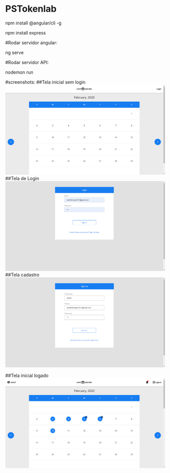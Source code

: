 # PSTokenlab
npm install @angular/cli -g

npm install express


#Rodar servidor angular:

ng serve

#Rodar servidor API:

nodemon run

#screenshots:
##Tela inicial sem login
![tela-inicial-sem-login](https://raw.githubusercontent.com/DanielHeringer/PSTokenlab/master/ScreenShots/tela-inicial-sem-login.png)
 ##Tela de Login
![tela-login](https://raw.githubusercontent.com/DanielHeringer/PSTokenlab/master/ScreenShots/tela-login.png)
 ##Tela cadastro
![tela-cadastro](https://raw.githubusercontent.com/DanielHeringer/PSTokenlab/master/ScreenShots/tela-cadastro.png)
 
 ##Tela inicial logado
![tela-inicial-logado](https://raw.githubusercontent.com/DanielHeringer/PSTokenlab/master/ScreenShots/tela-inicial-logado.png)

